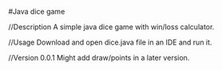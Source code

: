 #Java dice game

//Description
  A simple java dice game with win/loss calculator.
  
//Usage
  Download and open dice.java file in an IDE and run it.
  
//Version
  0.0.1
  Might add draw/points in a later version.
